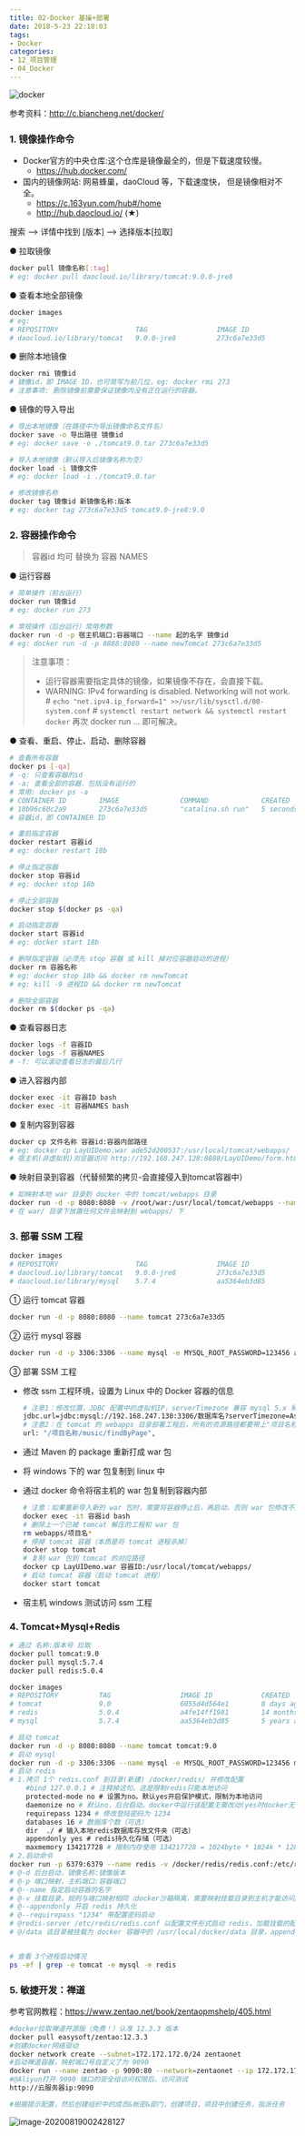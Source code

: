 ```yaml
---
title: 02-Docker 基操+部署
date: 2018-5-23 22:18:03
tags:
- Docker
categories: 
- 12_项目管理
- 04_Docker
---
```


![docker](https://jy-imgs.oss-cn-beijing.aliyuncs.com/img/20200711093637.jpg)

参考资料：http://c.biancheng.net/docker/



### 1. 镜像操作命令

- Docker官方的中央仓库:这个仓库是镜像最全的，但是下载速度较慢。
  - https://hub.docker.com/
- 国内的镜像网站: 网易蜂巢，daoCloud 等，下载速度快， 但是镜像相对不全。
  - https://c.163yun.com/hub#/home
  - http://hub.daocloud.io/ (★)

搜索 --> 详情中找到 [版本] --> 选择版本[拉取]



● 拉取镜像

```sh
docker pull 镜像名称[:tag]
# eg: docker pull daocloud.io/library/tomcat:9.0.0-jre8
```

● 查看本地全部镜像

```sh
docker images
# eg: 
# REPOSITORY                   TAG                 IMAGE ID            CREATED             SIZE
# daocloud.io/library/tomcat   9.0.0-jre8          273c6a7e33d5        2 years ago         566MB
```

● 删除本地镜像

```sh
docker rmi 镜像id
# 镜像id，即 IMAGE ID，也可简写为前几位，eg: docker rmi 273
# 注意事项: 删除镜像前需要保证镜像内没有正在运行的容器。
```

● 镜像的导入导出

```sh
# 导出本地镜像（在路径中为导出镜像命名文件名）
docker save -o 导出路径 镜像id
# eg: docker save -o ./tomcat9.0.tar 273c6a7e33d5

# 导入本地镜像（默认导入后镜像名称为空）
docker load -i 镜像文件
# eg: docker load -i ./tomcat9.0.tar

# 修改镜像名称
docker tag 镜像id 新镜像名称:版本
# eg: docker tag 273c6a7e33d5 tomcat9.0-jre8:9.0
```



### 2. 容器操作命令

> 容器id 均可 替换为 容器 NAMES

● 运行容器

```sh
# 简单操作（前台运行）
docker run 镜像id
# eg: docker run 273

# 常规操作（后台运行）常用参数
docker run -d -p 宿主机端口:容器端口 --name 起的名字 镜像id
# eg: docker run -d -p 8888:8080 --name newTomcat 273c6a7e33d5
```

> 注意事项：
>
> * 运行容器需要指定具体的镜像，如果镜像不存在，会直接下载。
> * WARNING: IPv4 forwarding is disabled. Networking will not work.
>     \# `echo "net.ipv4.ip_forward=1" >>/usr/lib/sysctl.d/00-system.conf`
>     \# `systemctl restart network && systemctl restart docker`
>     再次 docker run ... 即可解决。



● 查看、重启、停止、启动、删除容器

```sh
# 查看所有容器
docker ps [-qa]
# -q: 只查看容器的id
# -a: 查看全部的容器，包括没有运行的
# 常用: docker ps -a
# CONTAINER ID        IMAGE               COMMAND             CREATED             STATUS              PORTS                    NAMES
# 18b96c60c2a9        273c6a7e33d5        "catalina.sh run"   5 seconds ago       Up 4 seconds        0.0.0.0:8888->8080/tcp   newTomcat
# 容器id，即 CONTAINER ID

# 重启指定容器
docker restart 容器id
# eg: docker restart 18b

# 停止指定容器
docker stop 容器id
# eg: docker stop 18b

# 停止全部容器
docker stop $(docker ps -qa)

# 启动指定容器
docker start 容器id
# eg: docker start 18b

# 删除指定容器（必须先 stop 容器 或 kill 掉对应容器启动的进程）
docker rm 容器名称
# eg: docker stop 18b && docker rm newTomcat
# eg: kill -9 进程ID && docker rm newTomcat

# 删除全部容器
docker rm $(docker ps -qa)
```



● 查看容器日志

```sh
docker logs -f 容器ID
docker logs -f 容器NAMES
# -f: 可以滚动查看日志的最后几行
```



● 进入容器内部

```sh
docker exec -it 容器ID bash
docker exec -it 容器NAMES bash
```



● 复制内容到容器

```sh
docker cp 文件名称 容器id:容器内部路径
# eg: docker cp LayUIDemo.war ade52d200537:/usr/local/tomcat/webapps/
# 宿主机(非虚拟机)浏览器访问 http://192.168.247.128:8888/LayUIDemo/form.html
```



● 映射目录到容器（代替频繁的拷贝-会直接侵入到tomcat容器中）

```sh
# 如映射本地 war 目录到 docker 中的 tomcat/webapps 目录
docker run -d -p 8080:8080 -v /root/war:/usr/local/tomcat/webapps --name tomcat tomcat:9.0
# 在 war/ 目录下放置任何文件会映射到 webapps/ 下
```



### 3. 部署 SSM 工程

```sh
docker images
# REPOSITORY                   TAG                 IMAGE ID            CREATED             SIZE
# daocloud.io/library/tomcat   9.0.0-jre8          273c6a7e33d5        2 years ago         566MB
# daocloud.io/library/mysql    5.7.4               aa5364eb3d85        5 years ago         252MB
```

① 运行 tomcat 容器

```sh
docker run -d -p 8080:8080 --name tomcat 273c6a7e33d5
```

② 运行 mysql 容器

```sh
docker run -d -p 3306:3306 --name mysql -e MYSQL_ROOT_PASSWORD=123456 aa5364eb3d85
```

③ 部署 SSM 工程

* 修改 ssm 工程环境，设置为 Linux 中的 Docker 容器的信息

    ```sh
    # 注意1：修改位置，JDBC 配置中的虚拟机IP，serverTimezone 兼容 mysql 5.x 和 8.x 版本
    jdbc.url=jdbc:mysql://192.168.247.130:3306/数据库名?serverTimezone=Asia/Shanghai
    # 注意2：在 tomcat 的 webapps 目录部署工程后，所有的资源路径都要带上"项目名称"，如 ajax 的 url
    url: "/项目名称/music/findByPage",
    ```

* 通过 Maven 的 package 重新打成 war 包

* 将 windows 下的 war 包复制到 linux 中

* 通过 docker 命令将宿主机的 war 包复制到容器内部

    ```sh
    # 注意：如果重新导入新的 war 包时，需要将容器停止后，再启动，否则 war 包修改不生效
    docker exec -it 容器id bash
    # 删除上一个已被 tomcat 解压的工程和 war 包
    rm webapps/项目名*
    # 停掉 tomcat 容器（本质是将 tomcat 进程杀掉）
    docker stop tomcat
    # 复制 war 包到 tomcat 的对应路径
    docker cp LayUIDemo.war 容器ID:/usr/local/tomcat/webapps/
    # 启动 tomcat 容器（启动 tomcat 进程）
    docker start tomcat
    ```

* 宿主机 windows 测试访问 ssm 工程



### 4. Tomcat+Mysql+Redis

```sh
# 通过 名称:版本号 拉取
docker pull tomcat:9.0
docker pull mysql:5.7.4
docker pull redis:5.0.4

docker images
# REPOSITORY          TAG                 IMAGE ID            CREATED             SIZE
# tomcat              9.0                 6055d4d564e1        8 days ago          647MB
# redis               5.0.4               a4fe14ff1981        14 months ago       95MB
# mysql               5.7.4               aa5364eb3d85        5 years ago         252MB

# 启动 tomcat
docker run -d -p 8080:8080 --name tomcat tomcat:9.0
# 启动 mysql
docker run -d -p 3306:3306 --name mysql -e MYSQL_ROOT_PASSWORD=123456 mysql:5.7.4
# 启动 redis
# 1.拷贝 1个 redis.conf 到目录(新建) /docker/redis/ 并修改配置
	#bind 127.0.0.1 # 注释掉这句。这是限制redis只能本地访问
	protected-mode no # 设置为no。默认yes开启保护模式，限制为本地访问
	daemonize no # 默认no，后台启动，docker中运行该配置无需改动(yes时docker无法从配置文件启动redis)
	requirepass 1234 # 修改登陆密码为 1234
	databases 16 # 数据库个数（可选）
	dir  ./ # 输入本地redis数据库存放文件夹（可选）
	appendonly yes # redis持久化存储（可选）
	maxmemory 134217728 # 限制内存使用 134217728 = 1024byte * 1024k * 128M = 128M
# 2.启动命令
docker run -p 6379:6379 --name redis -v /docker/redis/redis.conf:/etc/redis/redis.conf -v /usr/local/docker/data:/data -d redis:5.0.4 redis-server /etc/redis/redis.conf --appendonly yes --requirepass "1234"
# @-d 后台启动，镜像名称:镜像版本
# @-p 端口映射，主机端口:容器端口
# @--name 指定启动容器的名字
# @-v 挂载目录，规则与端口映射相同（docker沙箱隔离，需要映射挂载目录到主机才能访问配置文件）
# @--appendonly 开启 redis 持久化
# @--requirepass "1234" 带配置密码启动
# @redis-server /etc/redis/redis.conf 以配置文件形式启动 redis，加载挂载的配置文件(/docker/redis/redis.conf)
# @/data 该目录被挂载为 docker 容器中的 /usr/local/docker/data 目录，appendonly.aof 持久化文件存放这里


# 查看 3个进程启动情况
ps -ef | grep -e tomcat -e mysql -e redis
```



### 5. 敏捷开发：禅道

参考官网教程：https://www.zentao.net/book/zentaopmshelp/405.html

```sh
#docker拉取禅道开源版（免费！）认准 12.3.3 版本
docker pull easysoft/zentao:12.3.3
#创建docker网络驱动
docker network create --subnet=172.172.172.0/24 zentaonet
#启动禅道容器，映射端口号自定义了为 9090
docker run --name zentao -p 9090:80 --network=zentaonet --ip 172.172.172.172 --mac-address 02:42:ac:11:00:00 -v /www/zentaopms:/www/zentaopms -v /www/mysqldata:/var/lib/mysql -e MYSQL_ROOT_PASSWORD=123456 -d easysoft/zentao:12.3.3
#@Aliyun打开 9090 端口的安全组访问权限后，访问测试
http://云服务器ip:9090

#根据提示配置，然后创建组织中的成员&帐密&部门，创建项目，项目中创建任务，指派任务
```

![image-20200819002428127](https://jy-imgs.oss-cn-beijing.aliyuncs.com/img/20200819002430.png)